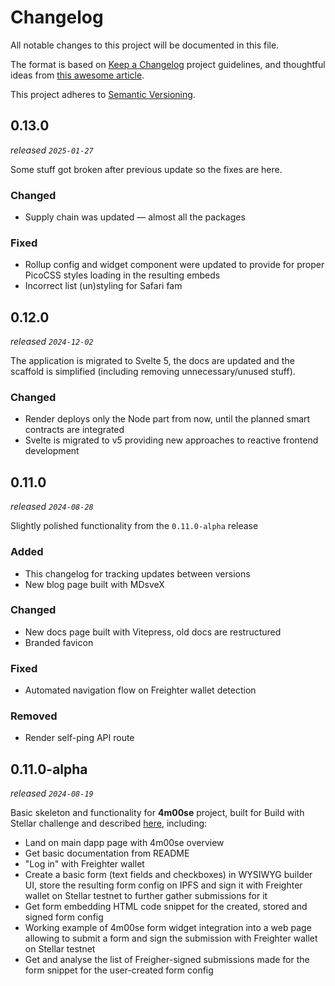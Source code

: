# Changelog

All notable changes to this project will be documented in this file.

The format is based on [Keep a Changelog](https://keepachangelog.com/en/1.1.0/) project guidelines, and thoughtful ideas from [this awesome article](https://xavd.id/blog/post/effective-changelogs).

This project adheres to [Semantic Versioning](https://semver.org/spec/v2.0.0.html).

## 0.13.0

_released `2025-01-27`_

Some stuff got broken after previous update so the fixes are here.

### Changed

- Supply chain was updated — almost all the packages

### Fixed

- Rollup config and widget component were updated to provide for proper PicoCSS styles loading in the resulting embeds
- Incorrect list (un)styling for Safari fam

## 0.12.0

_released `2024-12-02`_

The application is migrated to Svelte 5, the docs are updated and the scaffold is simplified (including removing unnecessary/unused stuff).

### Changed

- Render deploys only the Node part from now, until the planned smart contracts are integrated
- Svelte is migrated to v5 providing new approaches to reactive frontend development

## 0.11.0

_released `2024-08-28`_

Slightly polished functionality from the `0.11.0-alpha` release

### Added

- This changelog for tracking updates between versions
- New blog page built with MDsveX

### Changed

- New docs page built with Vitepress, old docs are restructured
- Branded favicon

### Fixed

- Automated navigation flow on Freighter wallet detection

### Removed

- Render self-ping API route

## 0.11.0-alpha

_released `2024-08-19`_

Basic skeleton and functionality for **4m00se** project, built for Build with Stellar challenge and described [here](https://dev.to/fyodorio/create-embeddable-forms-widgets-for-decentralized-internet-1dni), including:

- Land on main dapp page with 4m00se overview
- Get basic documentation from README
- "Log in" with Freighter wallet
- Create a basic form (text fields and checkboxes) in WYSIWYG builder UI, store the resulting form config on IPFS and sign it with Freighter wallet on Stellar testnet to further gather submissions for it
- Get form embedding HTML code snippet for the created, stored and signed form config
- Working example of 4m00se form widget integration into a web page allowing to submit a form and sign the submission with Freighter wallet on Stellar testnet
- Get and analyse the list of Freigher-signed submissions made for the form snippet for the user-created form config
